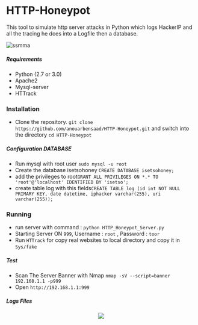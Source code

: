 # HTTP-Honeypot
This tool to simulate http server attacks in Python which logs HackerIP and all the tracing he does into a Logfile then a database.

![ssmma](https://user-images.githubusercontent.com/23563528/43874741-c0ff7c96-9b8d-11e8-9813-5acf04868cdf.png)


##### Requirements

* Python (2.7 or 3.0)
* Apache2
* Mysql-server
* HTTrack

### Installation

* Clone the repository. `git clone https://github.com/anouarbensaad/HTTP-Honeypot.git` and switch into the directory `cd HTTP-Honeypot`

##### Configuration DATABASE

* Run mysql with root user `sudo mysql -u root`
* Create the database isetsohoney `CREATE DATABASE isetsohoney;`
* add the privileges to root`GRANT ALL PRIVILEGES ON *.* TO 'root'@'localhost' IDENTIFIED BY 'isetso';`
* create table log with this fields`CREATE TABLE log (id int NOT NULL PRIMARY KEY, date datetime, iphacker varchar(255), uri varchar(255));`

### Running

* run server with command : `python HTTP_Honeypot_Server.py`
* Starting Server ON `999`, Username : `root` , Password : `toor`
* Run `HTTrack` for copy real websites to local directory and copy it in `Sys/fake`

##### Test

* Scan The Server Banner with Nmap
`nmap -sV --script=banner 192.168.1.1 -p999`
* Open 
`http://192.168.1.1:999`

##### Logs Files

<p align="center">
<img src="https://user-images.githubusercontent.com/23563528/43874380-d7dd5066-9b8b-11e8-8ce7-28903206cdeb.png">
</p>
